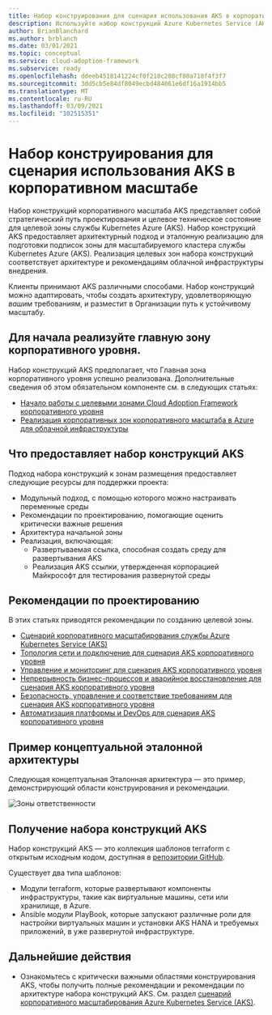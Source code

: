 ```yaml
---
title: Набор конструирования для сценария использования AKS в корпоративном масштабе
description: Используйте набор конструкций Azure Kubernetes Service (AKS), который поможет вам создавать целевые зоны корпоративного уровня, поддерживающие AKS.
author: BrianBlanchard
ms.author: brblanch
ms.date: 03/01/2021
ms.topic: conceptual
ms.service: cloud-adoption-framework
ms.subservice: ready
ms.openlocfilehash: ddeeb4518141224cf0f210c208cf80a718f4f3f7
ms.sourcegitcommit: 3dd5cb5e84df8049ecbd484061e6df16a1914bb5
ms.translationtype: MT
ms.contentlocale: ru-RU
ms.lasthandoff: 03/09/2021
ms.locfileid: "102515351"
---
```

# <a name="construction-set-for-aks-enterprise-scale-scenario"></a>Набор конструирования для сценария использования AKS в корпоративном масштабе

Набор конструкций корпоративного масштаба AKS представляет собой стратегический путь проектирования и целевое техническое состояние для целевой зоны службы Kubernetes Azure (AKS). Набор конструкций AKS предоставляет архитектурный подход и эталонную реализацию для подготовки подписок зоны для масштабируемого кластера службы Kubernetes Azure (AKS). Реализация целевых зон набора конструкций соответствует архитектуре и рекомендациям облачной инфраструктуры внедрения.

Клиенты принимают AKS различными способами. Набор конструкций можно адаптировать, чтобы создать архитектуру, удовлетворяющую *вашим* требованиям, и разместит в Организации путь к устойчивому масштабу.

## <a name="to-begin-implement-an-enterprise-scale-landing-zone"></a>Для начала реализуйте главную зону корпоративного уровня.

Набор конструкций AKS предполагает, что Главная зона корпоративного уровня успешно реализована. Дополнительные сведения об этом обязательном компоненте см. в следующих статьях:

- [Начало работы с целевыми зонами Cloud Adoption Framework корпоративного уровня](../../ready/enterprise-scale/index.md)
- [Реализация корпоративных зон корпоративного масштаба в Azure для облачной инфраструктуры](../../ready/enterprise-scale/implementation.md)

## <a name="what-the-aks-construction-set-provides"></a>Что предоставляет набор конструкций AKS

Подход набора конструкций к зонам размещения предоставляет следующие ресурсы для поддержки проекта:

- Модульный подход, с помощью которого можно настраивать переменные среды
- Рекомендации по проектированию, помогающие оценить критически важные решения
- Архитектура начальной зоны
- Реализация, включающая:
  - Развертываемая ссылка, способная создать среду для развертывания AKS
  - Реализация AKS ссылки, утвержденная корпорацией Майкрософт для тестирования развернутой среды

## <a name="design-guidelines"></a>Рекомендации по проектированию

В этих статьях приводятся рекомендации по созданию целевой зоны.

- [Сценарий корпоративного масштабирования службы Azure Kubernetes Service (AKS)](./eslz-identity-and-access-management.md)
- [Топология сети и подключение для сценария AKS корпоративного уровня](./eslz-network-topology-and-connectivity.md)
- [Управление и мониторинг для сценария AKS корпоративного уровня](./eslz-management-and-monitoring.md)
- [Непрерывность бизнес-процессов и аварийное восстановление для сценария AKS корпоративного уровня](./eslz-business-continuity-and-disaster-recovery.md)
- [Безопасность, управление и соответствие требованиям для сценария AKS корпоративного уровня](./eslz-security-governance-and-compliance.md)
- [Автоматизация платформы и DevOps для сценария AKS корпоративного уровня](./eslz-platform-automation-and-devops.md)

## <a name="example-conceptual-reference-architecture"></a>Пример концептуальной эталонной архитектуры

Следующая концептуальная Эталонная архитектура — это пример, демонстрирующий области конструирования и рекомендации.

![Зоны ответственности](./media/aks-enterprise-scale-landing-zone.png)

## <a name="obtain-the-aks-construction-set"></a>Получение набора конструкций AKS

Набор конструкций AKS — это коллекция шаблонов terraform с открытым исходным кодом, доступная в [репозитории GitHub](https://github.com/Azure/caf-terraform-landingzones-starter/tree/starter/enterprise_scale/construction_sets/aks/online/aks_secure_baseline).

Существует два типа шаблонов:

- Модули terraform, которые развертывают компоненты инфраструктуры, такие как виртуальные машины, сети или хранилище, в Azure.
- Ansible модули PlayBook, которые запускают различные роли для настройки виртуальных машин и установки AKS HANA и требуемых приложений, в уже развернутой инфраструктуре.

## <a name="next-steps"></a>Дальнейшие действия

- Ознакомьтесь с критически важными областями конструирования AKS, чтобы получить полные рекомендации и рекомендации по архитектуре набора конструкций AKS. См. раздел [сценарий корпоративного масштабирования Azure Kubernetes Service (AKS)](./eslz-identity-and-access-management.md).
